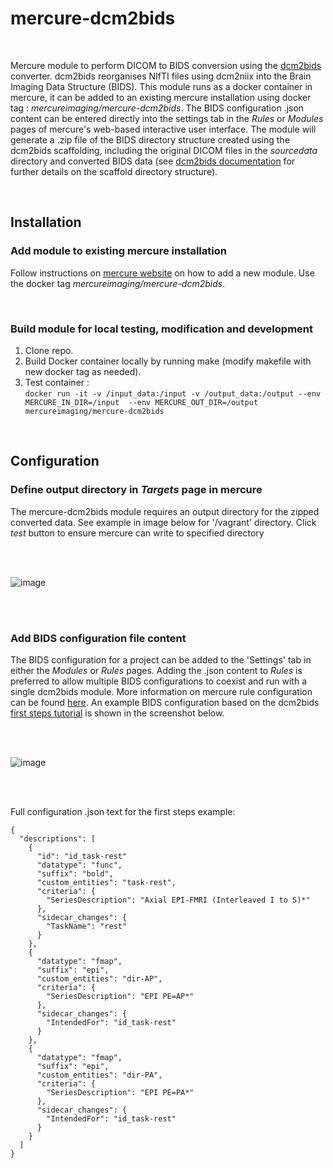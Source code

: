 # **mercure-dcm2bids**
<br>

Mercure module to perform DICOM to BIDS conversion using the [dcm2bids](https://github.com/UNFmontreal/Dcm2Bids) converter. dcm2bids reorganises NIfTI files using dcm2niix into the Brain Imaging Data Structure (BIDS). This module runs as a docker container in mercure, it can be added to an existing mercure installation using docker tag : *mercureimaging/mercure-dcm2bids*. The BIDS configuration .json content can be entered directly into the settings tab in the *Rules* or *Modules* pages of mercure's web-based interactive user interface. The module will generate a .zip file of the BIDS directory structure created using the dcm2bids scaffolding, including the original DICOM files in the *sourcedata* directory and converted BIDS data (see [dcm2bids documentation](https://unfmontreal.github.io/Dcm2Bids) for further details on the scaffold directory structure).

<br>

## **Installation**

### Add module to existing mercure installation
Follow instructions on [mercure website](https://mercure-imaging.org) on how to add a new module. Use the docker tag *mercureimaging/mercure-dcm2bids*.

<br>

### Build module for local testing, modification and development
1. Clone repo.
2. Build Docker container locally by running make (modify makefile with new docker tag as needed).
3. Test container :\
`docker run -it -v /input_data:/input -v /output_data:/output --env MERCURE_IN_DIR=/input  --env MERCURE_OUT_DIR=/output mercureimaging/mercure-dcm2bids`

<br>

## **Configuration**

### Define output directory in *Targets* page in mercure
The mercure-dcm2bids module requires an output directory for the zipped converted data. See example in image below for '/vagrant' directory. Click *test* button to ensure mercure can write to specified directory

<br>
<br>

![image](target.png)

<br>
<br>

### Add BIDS configuration file content 
The BIDS configuration for a project can be added to the 'Settings' tab in either the *Modules* or *Rules* pages. Adding the .json content to *Rules* is preferred to allow multiple BIDS configurations to coexist and run with a single dcm2bids module. More information on mercure rule configuration can be found [here](https://mercure-imaging.org/docs/usage.html#defining-rules). An example BIDS configuration based on the dcm2bids [first steps tutorial](https://unfmontreal.github.io/Dcm2Bids/docs/tutorial/first-steps/) is shown in the screenshot below.

<br>
<br>

![image](config.png)

<br>
<br>

Full configuration .json text for the first steps example:

~~~
{
  "descriptions": [
    {
      "id": "id_task-rest"
      "datatype": "func",
      "suffix": "bold",
      "custom_entities": "task-rest",
      "criteria": {
        "SeriesDescription": "Axial EPI-FMRI (Interleaved I to S)*"
      },
      "sidecar_changes": {
        "TaskName": "rest"
      }
    },
    {
      "datatype": "fmap",
      "suffix": "epi",
      "custom_entities": "dir-AP",
      "criteria": {
        "SeriesDescription": "EPI PE=AP*"
      },
      "sidecar_changes": {
        "IntendedFor": "id_task-rest"
      }
    },
    {
      "datatype": "fmap",
      "suffix": "epi",
      "custom_entities": "dir-PA",
      "criteria": {
        "SeriesDescription": "EPI PE=PA*"
      },
      "sidecar_changes": {
        "IntendedFor": "id_task-rest"
      }
    }
  ]
}
~~~




